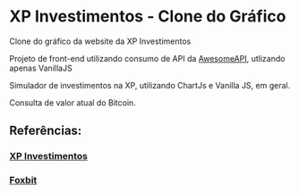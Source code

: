 <h1>XP Investimentos - Clone do Gráfico</h1>

<p>Clone do gráfico da website da XP Investimentos</p>

<p>Projeto de front-end utilizando consumo de API da <a href="https://economia.awesomeapi.com.br/">AwesomeAPI</a>, utlizando apenas VanillaJS </p>

<p>Simulador de investimentos na XP, utilizando ChartJs e Vanilla JS, em geral.</p>

<p>Consulta de valor atual do Bitcoin.</p>

<h2>Referências:</h2>
<h3>
    <a href="https://www.xpi.com.br/">XP Investimentos</a>
</h3>

<h3>
    <a href="https://foxbit.com.br/">Foxbit</a>
</h3>
